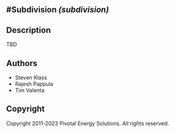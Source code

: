 #Subdivision *(subdivision)*
----------------------------

## Description

TBD

## Authors

* Steven Klass
* Rajesh Pappula
* Tim Valenta

## Copyright

Copyright 2011-2023 Pivotal Energy Solutions.  All rights reserved.
